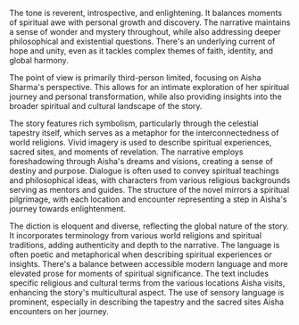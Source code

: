 
<tone>The tone is reverent, introspective, and enlightening. It balances moments of spiritual awe with personal growth and discovery. The narrative maintains a sense of wonder and mystery throughout, while also addressing deeper philosophical and existential questions. There's an underlying current of hope and unity, even as it tackles complex themes of faith, identity, and global harmony.</tone>

<pov>The point of view is primarily third-person limited, focusing on Aisha Sharma's perspective. This allows for an intimate exploration of her spiritual journey and personal transformation, while also providing insights into the broader spiritual and cultural landscape of the story.</pov>

<litdev>The story features rich symbolism, particularly through the celestial tapestry itself, which serves as a metaphor for the interconnectedness of world religions. Vivid imagery is used to describe spiritual experiences, sacred sites, and moments of revelation. The narrative employs foreshadowing through Aisha's dreams and visions, creating a sense of destiny and purpose. Dialogue is often used to convey spiritual teachings and philosophical ideas, with characters from various religious backgrounds serving as mentors and guides. The structure of the novel mirrors a spiritual pilgrimage, with each location and encounter representing a step in Aisha's journey towards enlightenment.</litdev>

<lexchoice>The diction is eloquent and diverse, reflecting the global nature of the story. It incorporates terminology from various world religions and spiritual traditions, adding authenticity and depth to the narrative. The language is often poetic and metaphorical when describing spiritual experiences or insights. There's a balance between accessible modern language and more elevated prose for moments of spiritual significance. The text includes specific religious and cultural terms from the various locations Aisha visits, enhancing the story's multicultural aspect. The use of sensory language is prominent, especially in describing the tapestry and the sacred sites Aisha encounters on her journey.</lexchoice>
